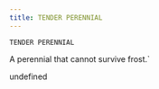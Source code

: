 ```yaml
---
title: TENDER PERENNIAL
---
```

`TENDER PERENNIAL`

A perennial that cannot survive frost.`

undefined